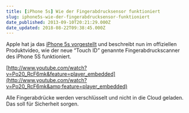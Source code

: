 ```yaml
---
title: [iPhone 5s] Wie der Fingerabdrucksensor funktioniert
slug: iphone5s-wie-der-fingerabdrucksensor-funktioniert
date_published: 2013-09-10T20:21:29.000Z
date_updated: 2018-08-22T09:38:45.000Z
---
```


Apple hat ja das [iPhone 5s vorgestellt](__GHOST_URL__/das-war-der-apple-special-iphone-event/) und beschreibt nun im offiziellen Produktvideo, wie der neue “Touch ID” genannte Fingerabdruckscanner des iPhone 5S funktioniert. 

[http://www.youtube.com/watch?v=Po20_RcF6mk&feature=player_embedded](http://www.youtube.com/watch?v=Po20_RcF6mk&amp;feature=player_embedded)

Alle Fingerabdrücke werden verschlüsselt und nicht in die Cloud geladen. Das soll für Sicherheit sorgen.
